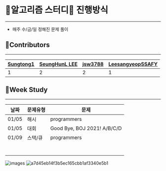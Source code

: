 # 👙알고리즘 스터디👙 진행방식

------



- 매주 수/금/일 정해진 문제 풀이



## 💋Contributors

------



| [**Sungtong1**](https://github.com/Sungtong1) | [**SeungHunL** LEE](https://github.com/SeungHunL) | [**jsw3788**](https://github.com/jsw3788) | [**LeesangyeopSSAFY**](https://github.com/LeesangyeopSSAFY) |
| --------------------------------------------- | ------------------------------------------------- | ----------------------------------------- | ----------------------------------------------------------- |
| 1                                             | 2                                                 | 2                                         | 1                                                           |



## 📌Week Study

------



| 날짜  | 문제유형 | 문제                        |
| ----- | -------- | --------------------------- |
| 01/05 | 해시     | programmers                 |
| 01/05 | 대회     | Good Bye, BOJ 2021! A/B/C/D |
| 01/09 | 스택/큐  | programmers                 |
|       |          |                             |
|       |          |                             |
|       |          |                             |
|       |          |                             |
|       |          |                             |
|       |          |                             |
|       |          |                             |



![images](https://user-images.githubusercontent.com/87456696/148244213-568c9a58-4c8b-4eae-b479-264def596a89.jpg)
![a7d45eb14f3b5ec165cbb1af3340e5b1](https://user-images.githubusercontent.com/87456696/148244548-2644a6cb-6511-4fc2-86c3-91a2d5cef992.png)
